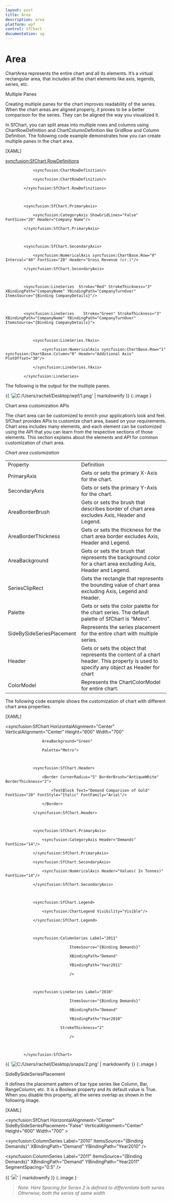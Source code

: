 ```yaml
---
layout: post
title: Area
description: area
platform: wpf
control: SfChart
documentation: ug
---
```


# Area

ChartArea represents the entire chart and all its elements. It’s a virtual rectangular area, that includes all the chart elements like axis, legends, series, etc. 

Multiple Panes

Creating multiple panes for the chart improves readability of the series. When the chart areas are aligned properly, it proves to be a better comparison for the series. They can be aligned the way you visualized it.

In SfChart, you can split areas into multiple rows and columns using ChartRowDefinition and ChartColumnDefinition like GridRow and Column Definition. The following code example demonstrates how you can create multiple panes in the chart area.

 [XAML]

<syncfusion:SfChart.RowDefinitions>

                <syncfusion:ChartRowDefinition/>

                <syncfusion:ChartRowDefinition/>

            </syncfusion:SfChart.RowDefinitions>



            <syncfusion:SfChart.PrimaryAxis>

                <syncfusion:CategoryAxis ShowGridLines="False" FontSize="20" Header="Company Name"/>

            </syncfusion:SfChart.PrimaryAxis>



            <syncfusion:SfChart.SecondaryAxis>

                <syncfusion:NumericalAxis syncfusion:ChartBase.Row="0"  Interval="40" FontSize="20" Header="Gross Revenue (cr.)"/>

            </syncfusion:SfChart.SecondaryAxis>



            <syncfusion:LineSeries  Stroke="Red" StrokeThickness="3" XBindingPath="CompanyName" YBindingPath="CompanyTurnOver" ItemsSource="{Binding CompanyDetails}"/>



            <syncfusion:LineSeries    Stroke="Green" StrokeThickness="3" XBindingPath="CompanyName" YBindingPath="CompanyTurnOver" ItemsSource="{Binding CompanyDetails}">



                <syncfusion:LineSeries.YAxis>

                    <syncfusion:NumericalAxis syncfusion:ChartBase.Row="1" syncfusion:ChartBase.Column="0" Header="Additional Axis" PlotOffset="30"/>

                </syncfusion:LineSeries.YAxis>

            </syncfusion:LineSeries>



The following is the output for the multiple panes.

{{ '![C:/Users/rachel/Desktop/wpf/1.png](Area_images/Area_img1.png)' | markdownify }}
{:.image }


Chart area customization APIs

The chart area can be customized to enrich your application’s look and feel. SfChart provides APIs to customize chart area, based on your requirements. Chart area includes many elements, and each element can be customized using the API that you can learn from the respective sections of those elements. This section explains about the elements and API for common customization of chart area.

_Chart area customization_

<table>
<tr>
<td>
Property</td><td>
Definition</td></tr>
<tr>
<td>
PrimaryAxis</td><td>
Gets or sets the primary X-Axis for the chart.</td></tr>
<tr>
<td>
SecondaryAxis</td><td>
Gets or sets the primary Y-Axis for the chart.</td></tr>
<tr>
<td>
AreaBorderBrush</td><td>
Gets or sets the brush that describes border of chart area excludes Axis, Header and Legend.</td></tr>
<tr>
<td>
AreaBorderThickness     </td><td>
Gets or sets the thickness for the chart area border excludes Axis, Header and Legend.</td></tr>
<tr>
<td>
AreaBackground</td><td>
Gets or sets the brush that represents the background color for a chart area excluding Axis, Header and Legend.</td></tr>
<tr>
<td>
SeriesClipRect</td><td>
Gets the rectangle that represents the bounding value of chart area excluding Axis, Legend and Header.</td></tr>
<tr>
<td>
Palette</td><td>
Gets or sets the color palette for the chart series. The default palette of SfChart is “Metro”.</td></tr>
<tr>
<td>
SideBySideSeriesPlacement</td><td>
Represents the series placement for the entire chart with multiple series.</td></tr>
<tr>
<td>
Header</td><td>
Gets or sets the object that represents the content of a chart header. This property is used to specify any object as Header for chart</td></tr>
<tr>
<td>
ColorModel</td><td>
Represents the ChartColorModel for entire chart.</td></tr>
</table>


The following code example shows the customization of chart with different chart area properties.

[XAML]



<syncfusion:SfChart HorizontalAlignment="Center" VerticalAlignment="Center" Height="600" Width="700" 

                    AreaBackground="Green"

                    Palette="Metro">



                <syncfusion:SfChart.Header>

                    <Border CornerRadius="5" BorderBrush="AntiqueWhite" BorderThickness="2">

                        <TextBlock Text="Demand Comparison of Gold" FontSize="20" FontStyle="Italic" FontFamily="Arial"/>

                    </Border>

                </syncfusion:SfChart.Header>



                <syncfusion:SfChart.PrimaryAxis>

                    <syncfusion:CategoryAxis Header="Demands" FontSize="14"/>

                </syncfusion:SfChart.PrimaryAxis>

                <syncfusion:SfChart.SecondaryAxis>

                    <syncfusion:NumericalAxis Header="Values( In Tonnes)" FontSize="14"/>

                </syncfusion:SfChart.SecondaryAxis>



                <syncfusion:SfChart.Legend>

                    <syncfusion:ChartLegend Visibility="Visible"/>

                </syncfusion:SfChart.Legend>



                <syncfusion:ColumnSeries Label="2011" 

                                ItemsSource="{Binding Demands}"

                                XBindingPath="Demand"

                                YBindingPath="Year2011"

                                />



                <syncfusion:LineSeries Label="2010"

                                ItemsSource="{Binding Demands}"

                                XBindingPath="Demand"

                                YBindingPath="Year2010"

                            StrokeThickness="2"

                                />



            </syncfusion:SfChart>



{{ '![C:/Users/rachel/Desktop/snaps/2.png](Area_images/Area_img2.png)' | markdownify }}
{:.image }


SideBySideSeriesPlacement

It defines the placement pattern of bar type series like Column, Bar, RangeColumn, etc. It is a Boolean property and its default value is True. When you disable this property, all the series overlap as shown in the following image.

[XAML]

<syncfusion:SfChart HorizontalAlignment="Center" SideBySideSeriesPlacement="False" VerticalAlignment="Center" Height="600" Width="700" >

<!--Initialize the Chart Series for SfChart-->



<syncfusion:ColumnSeries  Label="2010" ItemsSource="{Binding Demands}" XBindingPath="Demand" YBindingPath="Year2010" />



<syncfusion:ColumnSeries Label="2011" ItemsSource="{Binding Demands}" XBindingPath="Demand" YBindingPath="Year2011" SegmentSpacing="0.5" />



{{ '![](Area_images/Area_img3.png)' | markdownify }}
{:.image }


> _Note: Here Spacing for Series 2 is defined to differentiate both series. Otherwise, both the series of same width_



